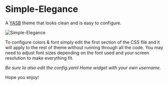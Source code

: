 # Simple-Elegance
A [YASB](https://github.com/amnweb/yasb) theme that looks clean and is easy to configure.

![Simple-Elegance](https://i.imgur.com/Y5F2PCp.png "Theme Screenshot")

To configure colors & font simply edit the first section of the CSS file and it will apply to the rest of theme without running through all the code. You may need to adjust font sizes depending on the font used and your screen resolution to make everything fit.

*Be sure to also edit the config.yaml Home widget with your own username.*

Hope you enjoy!
